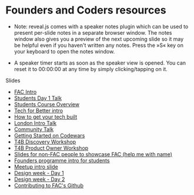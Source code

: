 # Founders and Coders resources

- Note: reveal.js comes with a speaker notes plugin which can be used to present per-slide notes in a separate browser window. The notes window also gives you a preview of the next upcoming slide so it may be helpful even if you haven't written any notes. Press the »S« key on your keyboard to open the notes window.

- A speaker timer starts as soon as the speaker view is opened. You can reset it to 00:00:00 at any time by simply clicking/tapping on it.

Slides

- [FAC Intro](/slides/fac-intro)
- [Students Day 1 Talk](/slides/students-day-1-talk)
- [Students Course Overview](/slides/course-overview)
- [Tech for Better intro](/slides/tfb)
- [How to get your tech built](/slides/how-to-get-your-tech-built)
- [London Intro Talk](/slides/london-intro-talk)
- [Community Talk](/slides/community-talk)
- [Getting Started on Codewars](/slides/codewars-intro.html)
- [T4B Discovery Workshop](/slides/tfb-discovery-workshop.html)
- [T4B Product Owner Workshop](tfb-po-workshop.html)
- [Slides for non-FAC people to showcase FAC (help me with name)](slides/arsenal-slides.html)
- [Founders programme intro for students](/slides/founders-programme)
- [Meetup intro slide](/slides/meetup-slide.html)
- [Design week - Day 1](/slides/design-week-monday.html)
- [Design week - Day 2](/slides/design-week-tuesday.html)
- [Contributing to FAC's Github](/slides/contributing-to-github.html)
